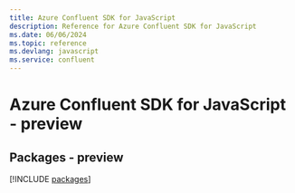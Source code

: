 ```yaml
---
title: Azure Confluent SDK for JavaScript
description: Reference for Azure Confluent SDK for JavaScript
ms.date: 06/06/2024
ms.topic: reference
ms.devlang: javascript
ms.service: confluent
---
```

# Azure Confluent SDK for JavaScript - preview
## Packages - preview
[!INCLUDE [packages](confluent-index.md)]